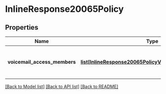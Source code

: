 # InlineResponse20065Policy

## Properties
Name | Type | Description | Notes
------------ | ------------- | ------------- | -------------
**voicemail_access_members** | [**list[InlineResponse20065PolicyVoicemailAccessMembers]**](InlineResponse20065PolicyVoicemailAccessMembers.md) | The shared voicemail access member list. | [optional] 

[[Back to Model list]](../README.md#documentation-for-models) [[Back to API list]](../README.md#documentation-for-api-endpoints) [[Back to README]](../README.md)

